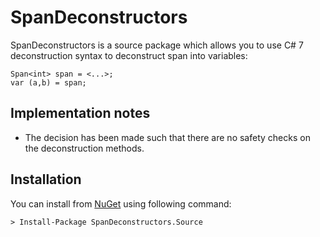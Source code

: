 # SpanDeconstructors

SpanDeconstructors is a source package which allows you to use C# 7 deconstruction syntax to deconstruct span into variables:

    Span<int> span = <...>;
    var (a,b) = span;

## Implementation notes

- The decision has been made such that there are no safety checks on the deconstruction methods.

## Installation

You can install from [NuGet](https://nuget.org/packages/SpanDeconstructors.Source/) using following command:

```
> Install-Package SpanDeconstructors.Source
```
